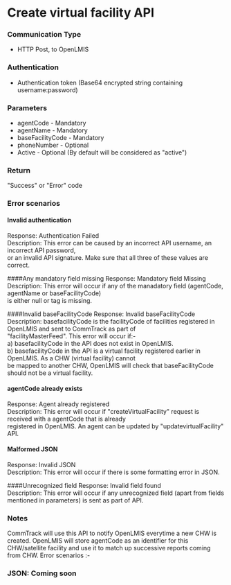 # Create virtual facility API

### Communication Type

- HTTP Post, to OpenLMIS
 
### Authentication

- Authentication token (Base64 encrypted string containing username:password)

### Parameters

- agentCode - Mandatory
- agentName - Mandatory
- baseFacilityCode - Mandatory
- phoneNumber - Optional
- Active - Optional (By default will be considered as "active")

### Return

"Success" or "Error" code

### Error scenarios

#### Invalid authentication  
Response: Authentication Failed  
Description: This error can be caused by an incorrect API username, an incorrect API password,  
or an invalid API signature. Make sure that all three of these values are correct.

####Any mandatory field missing
Response: Mandatory field Missing  
Description: This error will occur if any of the manadatory field (agentCode, agentName or baseFacilityCode)   
is either null or tag is missing.

####Invalid baseFacilityCode
Response: Invalid baseFacilityCode
Description: basefacilityCode is the facilityCode of facilities registered in OpenLMIS and sent to CommTrack as part of  
"facilityMasterFeed". This error will occur if:-  
a) basefacilityCode in the API does not exist in OpenLMIS.  
b) basefacilityCode in the API is a virtual facility registered earlier in OpenLMIS. As a CHW (virtual facility) cannot  
be mapped to another CHW, OpenLMIS will check that baseFacilityCode should not be a virtual facility.

#### agentCode already exists
Response: Agent already registered  
Description: This error will occur if "createVirtualFacility" request is received with a agentCode that is already   
registered in OpenLMIS. An agent can be updated by "updatevirtualFacility" API.

#### Malformed JSON
Response: Invalid JSON  
Description: This error will occur if there is some formatting error in JSON.

####Unrecognized field
Response: Invalid field found  
Description: This error will occur if any unrecognized field (apart from fields mentioned in parameters) is sent as part of API.

### Notes

CommTrack will use this API to notify OpenLMIS everytime a new CHW is created. OpenLMIS will store agentCode as an identifier for this CHW/satellite facility and use it to match up successive reports coming from CHW.
Error scenarios :-

### JSON: Coming soon

